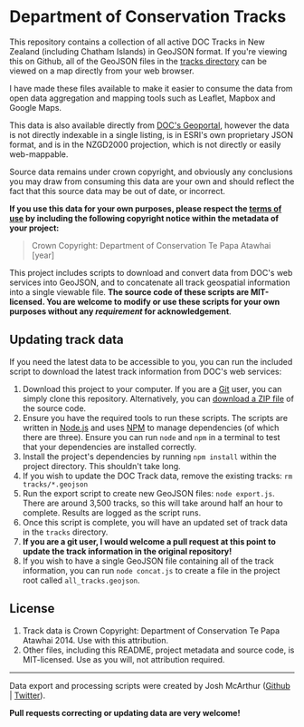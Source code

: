 Department of Conservation Tracks
=================================

This repository contains a collection of all active DOC Tracks in New Zealand (including Chatham Islands) in GeoJSON format. If you're viewing this on Github, all of the GeoJSON files in the [tracks directory](https://github.com/joshmcarthur/department_of_conservation_tracks/tree/master/tracks) can be viewed on a map directly from your web browser.

I have made these files available to make it easier to consume the data from open data aggregation and mapping tools such as Leaflet, Mapbox and Google Maps. 

This data is also available directly from [DOC's Geoportal](http://geoportal.doc.govt.nz), however the data is not directly indexable in a single listing, is in ESRI's own proprietary JSON format, and is in the NZGD2000 projection, which is not directly or easily web-mappable. 

Source data remains under crown copyright, and obviously any conclusions you may draw from consuming this data are your own and should reflect the fact that this source data may be out of date, or incorrect.

**If you use this data for your own purposes, please respect the [terms of use](http://geoportal.doc.govt.nz/geoportal/catalog/content/disclaimer.page) by including the following copyright notice within the metadata of your project:**

> Crown Copyright: Department of Conservation Te Papa Atawhai [year]

This project includes scripts to download and convert data from DOC's web services into GeoJSON, and to concatenate all track geospatial information into a single viewable file. **The source code of these scripts are MIT-licensed. You are welcome to modify or use these scripts for your own purposes without any _requirement_ for acknowledgement**.

## Updating track data

If you need the latest data to be accessible to you, you can run the included script to download the latest track information from DOC's web services:

1. Download this project to your computer. If you are a [Git](http://git-scm.com) user, you can simply clone this repository. Alternatively, you can [download a ZIP file](https://github.com/joshmcarthur/department_of_conservation_tracks/archive/master.zip) of the source code.
2. Ensure you have the required tools to run these scripts. The scripts are written in [Node.js](http://nodejs.org) and uses [NPM](https://npmjs.org/) to manage dependencies (of which there are three). Ensure you can run `node` and `npm` in a terminal to test that your dependencies are installed correctly.
3. Install the project's dependencies by running `npm install` within the project directory. This shouldn't take long.
4. If you wish to update the DOC Track data, remove the existing tracks: `rm tracks/*.geojson`
5. Run the export script to create new GeoJSON files: `node export.js`. There are around 3,500 tracks, so this will take around half an hour to complete. Results are logged as the script runs.
6. Once this script is complete, you will have an updated set of track data in the `tracks` directory. 
7. **If you are a git user, I would welcome a pull request at this point to update the track information in the original repository!**
8. If you wish to have a single GeoJSON file containing all of the track information, you can run `node concat.js` to create a file in the project root called `all_tracks.geojson`.

## License

1. Track data is Crown Copyright: Department of Conservation Te Papa Atawhai 2014. Use with this attribution.
2. Other files, including this README, project metadata and source code, is MIT-licensed. Use as you will, not attribution required.

----

Data export and processing scripts were created by Josh McArthur ([Github](https://github.com/joshmcarthur) | [Twitter](https://twitter.com/sudojosh)). 

**Pull requests correcting or updating data are very welcome!**


